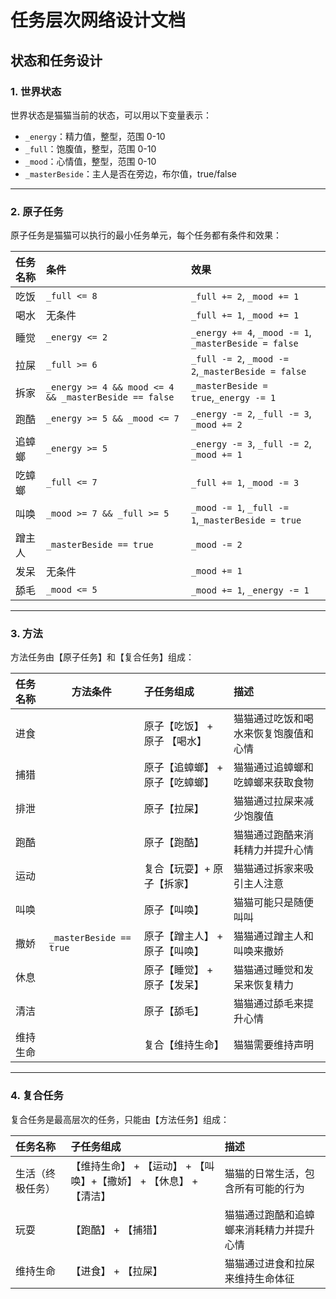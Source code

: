 # 任务层次网络设计文档

## 状态和任务设计

### **1. 世界状态**

世界状态是猫猫当前的状态，可以用以下变量表示：

- `_energy`：精力值，整型，范围 0-10
- `_full`：饱腹值，整型，范围 0-10
- `_mood`：心情值，整型，范围 0-10
- `_masterBeside`：主人是否在旁边，布尔值，true/false

------

### **2. 原子任务**

原子任务是猫猫可以执行的最小任务单元，每个任务都有条件和效果：

| 任务名称 | 条件                                                  | 效果                                                  |
| :------- | :---------------------------------------------------- | :---------------------------------------------------- |
| 吃饭     | `_full <= 8`                                          | `_full += 2`, `_mood += 1`                            |
| 喝水     | 无条件                                                | `_full += 1`, `_mood += 1`                            |
| 睡觉     | `_energy <= 2`                                        | `_energy += 4`, `_mood -= 1`, `_masterBeside = false` |
| 拉屎     | `_full >= 6`                                          | `_full -= 2`, `_mood -= 2`,`_masterBeside = false`    |
| 拆家     | `_energy >= 4 && mood <= 4 && _masterBeside == false` | `_masterBeside = true`,`_energy -= 1`                 |
| 跑酷     | `_energy >= 5 && _mood <= 7`                          | `_energy -= 2`, `_full -= 3`, `_mood += 2`            |
| 追蟑螂   | `_energy >= 5`                                        | `_energy -= 3`, `_full -= 2`, `_mood += 1`            |
| 吃蟑螂   | `_full <= 7`                                          | `_full += 1`, `_mood -= 3`                            |
| 叫唤     | `_mood >= 7 && _full >= 5`                            | `_mood -= 1`, `_full -= 1`,`_masterBeside = true`     |
| 蹭主人   | `_masterBeside == true`                               | `_mood -= 2`                                          |
| 发呆     | 无条件                                                | `_mood += 1`                                          |
| 舔毛     | `_mood <= 5`                                          | `_mood += 1`, `_energy -= 1`                          |

------

### **3. 方法**

方法任务由【原子任务】和【复合任务】组成：

| 任务名称 | 方法条件                | 子任务组成                      | 描述                                 |
| :------- | ----------------------- | :------------------------------ | :----------------------------------- |
| 进食     |                         | 原子【吃饭】 + 原子 【喝水】    | 猫猫通过吃饭和喝水来恢复饱腹值和心情 |
| 捕猎     |                         | 原子【追蟑螂】 + 原子【吃蟑螂】 | 猫猫通过追蟑螂和吃蟑螂来获取食物     |
| 排泄     |                         | 原子【拉屎】                    | 猫猫通过拉屎来减少饱腹值             |
| 跑酷     |                         | 原子【跑酷】                    | 猫猫通过跑酷来消耗精力并提升心情     |
| 运动     |                         | 复合【玩耍】+ 原子【拆家】      | 猫猫通过拆家来吸引主人注意           |
| 叫唤     |                         | 原子【叫唤】                    | 猫猫可能只是随便叫叫                 |
| 撒娇     | `_masterBeside == true` | 原子【蹭主人】 + 原子【叫唤】   | 猫猫通过蹭主人和叫唤来撒娇           |
| 休息     |                         | 原子【睡觉】 + 原子【发呆】     | 猫猫通过睡觉和发呆来恢复精力         |
| 清洁     |                         | 原子【舔毛】                    | 猫猫通过舔毛来提升心情               |
| 维持生命 |                         | 复合【维持生命】                | 猫猫需要维持声明                     |

------

### **4. 复合任务**

复合任务是最高层次的任务，只能由【方法任务】组成：

| 任务名称         | 子任务组成                                                   | 描述                                     |
| :--------------- | :----------------------------------------------------------- | :--------------------------------------- |
| 生活（终极任务） | 【维持生命】 + 【运动】 + 【叫唤】+【撒娇】 + 【休息】 + 【清洁】 | 猫猫的日常生活，包含所有可能的行为       |
| 玩耍             | 【跑酷】 + 【捕猎】                                          | 猫猫通过跑酷和追蟑螂来消耗精力并提升心情 |
| 维持生命         | 【进食】 + 【拉屎】                                          | 猫猫通过进食和拉屎来维持生命体征         |
